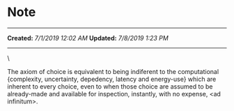 Note
====

  -------------- ---------------------
  **Created:**   *7/1/2019 12:02 AM*
  **Updated:**   *7/8/2019 1:23 PM*
  -------------- ---------------------

\

The axiom of choice is equivalent to being indiferent to the
computational {complexity, uncertainty, depedency, latency and
energy-use} which are inherent to every choice, even to when those
choice are assumed to be already-made and available for inspection,
instantly, with no expense, \<ad infinitum\>.

 
